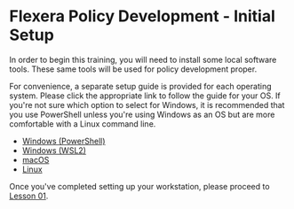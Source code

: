 # Flexera Policy Development - Initial Setup

In order to begin this training, you will need to install some local software tools. These same tools will be used for policy development proper.

For convenience, a separate setup guide is provided for each operating system. Please click the appropriate link to follow the guide for your OS. If you're not sure which option to select for Windows, it is recommended that you use PowerShell unless you're using Windows as an OS but are more comfortable with a Linux command line.

* [Windows (PowerShell)](https://github.com/flexera-public/policy_engine_training/blob/main/00_setup/windows_powershell/README.md)
* [Windows (WSL2)](https://github.com/flexera-public/policy_engine_training/blob/main/00_setup/windows_wsl2/README.md)
* [macOS](https://github.com/flexera-public/policy_engine_training/blob/main/00_setup/macos/README.md)
* [Linux](https://github.com/flexera-public/policy_engine_training/blob/main/00_setup/linux/README.md)

Once you've completed setting up your workstation, please proceed to [Lesson 01](https://github.com/flexera-public/policy_engine_training/blob/main/01_introduction/README.md).
